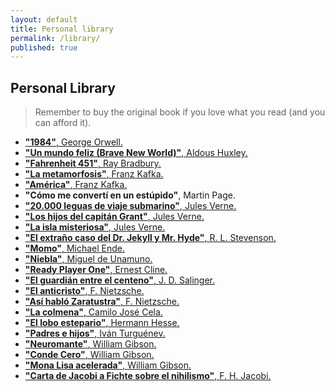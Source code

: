 ```yaml
---
layout: default
title: Personal library
permalink: /library/
published: true
---
```


<h2><i class="fa fa-book"></i> Personal Library</h2>
<blockquote>Remember to buy the original book if you love what you read (and you can afford it).</blockquote>
<div id="lib-list">
	<ul>
		<li><a href="http://www.mediafire.com/download/7agna45d4i2l2cd/1984_-_George_Orwell.pdf"><strong>"1984"</strong>, George Orwell.</a></li>
		<li><a href="http://www.mediafire.com/download/gebqh5ud99bmjvj/Un_mundo_feliz_-_Aldous_Huxley.pdf"><strong>"Un mundo feliz (Brave New World)"</strong>, Aldous Huxley.</a></li>
		<li><a href="http://www.mediafire.com/download/2wm09jam0j620l5/Farenheit_451_-_Ray_Bradbury.pdf"><strong>"Fahrenheit 451"</strong>, Ray Bradbury.</a></li>
		<li><a href="http://www.mediafire.com/download/gb7bfsgvlj41hho/La_metamorfosis_-_F._Kafka.pdf"><strong>"La metamorfosis"</strong>, Franz Kafka.</a></li>
		<li><a href="http://www.mediafire.com/download/pgvqrfa88c85jgp/Am%C3%A9rica_-_F._Kafka.pdf"><strong>"América"</strong>, Franz Kafka.</a></li>
		<li><strong>"Cómo me convertí en un estúpido"</strong>, Martin Page.</li>
		<li><a href="http://www.mediafire.com/download/2dlfh1xeyfj6gb8/20000_leguas_de_viaje_submarino_-_J._Verne.pdf"><strong>"20.000 leguas de viaje submarino"</strong>, Jules Verne.</a></li>
		<li><a href="http://www.mediafire.com/download/u0tddwsz4phy513/Los_hijos_del_capit%C3%A1n_Grant_-_J._Verne.pdf"><strong>"Los hijos del capitán Grant"</strong>, Jules Verne.</a></li>
		<li><a href="http://www.mediafire.com/download/kt7r371bp6812l5/La_isla_misteriosa_-_J._Verne.pdf"><strong>"La isla misteriosa"</strong>, Jules Verne.</a></li>
		<li><a href="http://www.mediafire.com/download/ff00n2ohh4t4tq9/Dr._Jekyll_y_Mr._Hyde_-_R._L._Stevenson.pdf"><strong>"El extraño caso del Dr. Jekyll y Mr. Hyde"</strong>, R. L. Stevenson.</a></li>
		<li><a href="http://www.mediafire.com/download/jv8qk3uieb7a6t8/Momo_-_Michael_Ende.pdf"><strong>"Momo"</strong>, Michael Ende.</a></li>
		<li><a href="http://www.mediafire.com/download/snqb3swq9sti1es/Niebla_-_Miguel_de_Unamuno.pdf"><strong>"Niebla"</strong>, Miguel de Unamuno.</a></li>
		<li><a href="http://www.mediafire.com/download/c0xme0d380ru2ce/Ready_Player_One_-_Ernest_Cline.pdf"><strong>"Ready Player One"</strong>, Ernest Cline.</a></li>
		<li><a href="http://www.mediafire.com/download/4wh0py9158q8ub1/El_guardian_entre_el_centeno_-_J._D._Salinger.pdf"><strong>"El guardián entre el centeno"</strong>, J. D. Salinger.</a></li>
		<li><a href="http://www.mediafire.com/download/ucy25hy0lgv8wr2/El_anticristo_-_F._Nietzsche.pdf"><strong>"El anticristo"</strong>, F. Nietzsche.</a></li>
		<li><a href="http://www.mediafire.com/download/j17qohlbdj7bcm1/Asi_hablo_Zaratustra_-_F._Nietzsche.pdf"><strong>"Así habló Zaratustra"</strong>, F. Nietzsche.</a></li>
		<li><a href="http://www.mediafire.com/download/jh394t4twvp1i49/La_Colmena_-_Camilo_J._Cela.pdf"><strong>"La colmena"</strong>, Camilo José Cela.</a></li>
		<li><a href="http://www.mediafire.com/download/aat9wjmtb99c4ke/El_lobo_estepario_-_Hermann_Hesse.pdf"><strong>"El lobo estepario"</strong>, Hermann Hesse.</a></li>
		<li><a href="http://www.mediafire.com/download/uj0jyadyikux9uw/Padres_e_hijos%2C_I._Turgu%C3%A9nev.pdf"><strong>"Padres e hijos"</strong>, Iván Turguénev.</a></li>
		<li><a href="http://www.mediafire.com/download/da1zojzmgxaaxq1/Neuromante_-_William_Gibson.pdf"><strong>"Neuromante"</strong>, William Gibson.</a></li>
		<li><a href="http://www.mediafire.com/download/hrr32e89l8spcf9/Conde_Cero_-_William_Gibson.pdf"><strong>"Conde Cero"</strong>, William Gibson.</a></li>
		<li><a href="http://www.mediafire.com/download/zodd59tuvo1e2f0/Mona_Lisa_Acelerada_-_William_Gibson.pdf"><strong>"Mona Lisa acelerada"</strong>, William Gibson.</a></li>
		<li><a href="http://www.mediafire.com/download/8mvkox6ccv2dvkj/Carta_de_Jacobi_a_Fichte_sobre_el_nihilismo_-_F._H._Jacobi.PDF"><strong>"Carta de Jacobi a Fichte sobre el nihilismo"</strong>, F. H. Jacobi.</a></li>
	</ul>
</div>

